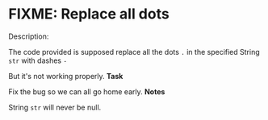 # FIXME: Replace all dots
Description:

The code provided is supposed replace all the dots ```.``` in the specified String ```str``` with dashes ```-```

But it's not working properly.
**Task**

Fix the bug so we can all go home early.
**Notes**

String ```str``` will never be null.
